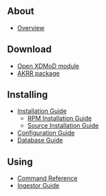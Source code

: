 About
-----

- [Overview](ak-overview.html)

Download
--------

- [Open XDMoD module](https://github.com/ubccr/xdmod-appkernels/releases/latest)
- [AKRR package](https://github.com/ubccr/akrr/releases/latest)

Installing
----------

- [Installation Guide](ak-install.html)
   - [RPM Installation Guide](ak-install-rpm.html)
   - [Source Installation Guide](ak-install-source.html)
- [Configuration Guide](ak-configuration.html)
- [Database Guide](ak-databases.html)

Using
-----

- [Command Reference](ak-commands.html)
- [Ingestor Guide](ak-ingestor.html)
